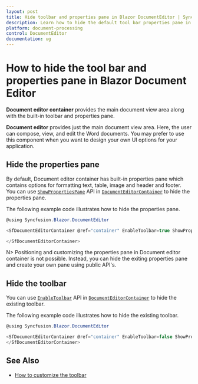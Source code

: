 ```yaml
---
layout: post
title: Hide toolbar and properties pane in Blazor DocumentEditor | Syncfusion
description: Learn how to hide the default tool bar properties pane in the Syncfusion Blazor Document Editor component and much more.
platform: document-processing
control: DocumentEditor
documentation: ug
---
```


# How to hide the tool bar and properties pane in Blazor Document Editor

**Document editor container** provides the main document view area along with the built-in toolbar and properties pane.

**Document editor** provides just the main document view area. Here, the user can compose, view, and edit the Word documents. You may prefer to use this component when you want to design your own UI options for your application.

## Hide the properties pane

By default, Document editor container has built-in properties pane which contains options for formatting text, table, image and header and footer. You can use [`ShowPropertiesPane`](https://help.syncfusion.com/cr/blazor/Syncfusion.Blazor.DocumentEditor.SfDocumentEditorContainer.html#Syncfusion_Blazor_DocumentEditor_SfDocumentEditorContainer_ShowPropertiesPane) API in [`DocumentEditorContainer`](https://help.syncfusion.com/cr/blazor/Syncfusion.Blazor.DocumentEditor.SfDocumentEditorContainer.html) to hide the properties pane.

The following example code illustrates how to hide the properties pane.

```csharp
@using Syncfusion.Blazor.DocumentEditor

<SfDocumentEditorContainer @ref="container" EnableToolbar=true ShowPropertiesPane="false">

</SfDocumentEditorContainer>
```

N> Positioning and customizing the properties pane in Document editor container is not possible. Instead, you can hide the exiting properties pane and create your own pane using public API's.

## Hide the toolbar

You can use [`EnableToolbar`](https://help.syncfusion.com/cr/blazor/Syncfusion.Blazor.DocumentEditor.SfDocumentEditorContainer.html#Syncfusion_Blazor_DocumentEditor_SfDocumentEditorContainer_EnableToolbar) API in [`DocumentEditorContainer`](https://help.syncfusion.com/cr/blazor/Syncfusion.Blazor.DocumentEditor.SfDocumentEditorContainer.html) to hide the existing toolbar.

The following example code illustrates how to hide the existing toolbar.

```csharp
@using Syncfusion.Blazor.DocumentEditor

<SfDocumentEditorContainer @ref="container" EnableToolbar=false ShowPropertiesPane="false">
</SfDocumentEditorContainer>
```

## See Also

* [How to customize the toolbar](../../blazor/how-to/customize-tool-bar)